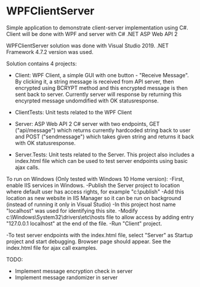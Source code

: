 # WPFClientServer

Simple application to demonstrate client-server implementation using C#.
Client will be done with WPF and server with C# .NET ASP Web API 2

WPFClientServer solution was done with Visual Studio 2019. .NET Framework 4.7.2 version was used.

Solution contains 4 projects:
- Client: WPF Client, a simple GUI with one button - "Receive Message". By clicking it, a string message is received from API server, then encrypted using BCRYPT method and this encrypted message is then sent back to server. Currently server will response by returning this encyrpted message undomdified with OK statusresponse. 
- ClientTests: Unit tests related to the WPF Client

- Server: ASP Web API 2 C# server with two endpoints, GET ("api/message") which returns currently hardcoded string back to user and POST ("sendmessage") which takes given string and returns it back with OK statusresponse.
- Server.Tests: Unit tests related to the Server. This project also includes a index.html file which can be used to test server endpoints using basic ajax calls. 

To run on Windows (Only tested with Windows 10 Home version):
-First, enable IIS services in Windows.
-Publish the Server project to location where default user has access rights, for example "c:\publish"
-Add this location as new website in IIS Manager so it can be run on background (instead of running it only in Visual Studio)
-In this project host name "localhost" was used for identifying this site.
-Modify c:\Windows\System32\drivers\etc\hosts file to allow access by adding entry "127.0.0.1 localhost" at the end of the file.
-Run "Client" project.

-To test server endpoints with the index.html file, select "Server" as Startup project and start debugging. Browser page should appear. See the index.html file for ajax call examples.

TODO:
- Implement message encryption check in server
- Implement message randomizer in server
